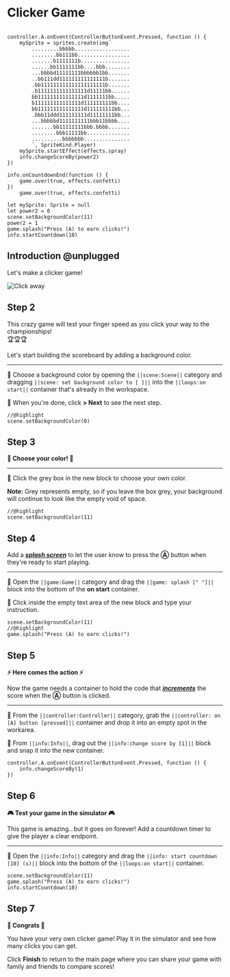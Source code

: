 # Clicker Game



``` ghost

controller.A.onEvent(ControllerButtonEvent.Pressed, function () {
    mySprite = sprites.create(img`
        .........bbbbb..................
        ........bb111bb.................
        .......b1111111b................
        ......bb1111111bb....bbb........
        ...bbbbd11111111bbbbbb1bb.......
        ..bb111dd111111111111111b.......
        .bb111111111111111111111b.......
        .b1111111111111111d11111bb......
        bb111111111111111d1111111bb.....
        b111111111111111d111111111bb....
        bb111111111111111d111111111bb...
        .bbb11ddd111111111d11111111bb...
        ...bbbbbd1111111111bbb11bbbb....
        .......bb11111111bbb.bbbb.......
        ........bbb11111bb..............
        ..........bbbbbbb...............
        `, SpriteKind.Player)
    mySprite.startEffect(effects.spray)
    info.changeScoreBy(power2)
})

info.onCountdownEnd(function () {
    game.over(true, effects.confetti)
})
    game.over(true, effects.confetti)

let mySprite: Sprite = null
let power2 = 0
scene.setBackgroundColor(11)
power2 = 1
game.splash("Press (A) to earn clicks!")
info.startCountdown(10)

```

## Introduction @unplugged


Let's make a clicker game!

![Click away](/static/skillmap/clicker/clicker-activity-1.gif "Click and buy bigger clickers" )


## Step 2
This crazy game will test your finger speed as you click your 
way to the championships!  
🏆🏆🏆

Let's start building the scoreboard by adding a background color.

---

🔲 Choose a background color by opening the ``||scene:Scene||`` category and dragging 
``||scene: set background color to [ ]||`` into the ``||loops:on start||``
container that's already in the workspace.

🔲 When you're done, click **> Next** to see the next step.  


```blocks
//@highlight
scene.setBackgroundColor(0)

```


## Step 3

**🎨 Choose your color! 🎨**

---


🔲 Click the grey box in the new block to choose your own color.  

**Note:** Grey represents empty, so if you leave the box grey, 
your background will continue to look like the empty void of space.


```blocks
//@highlight
scene.setBackgroundColor(11)

```


## Step 4
Add a [__*splash screen*__](#splasht "A full-screen message that shows while a program or level is loading") to let the user know to press the 
**Ⓐ** button when they're ready to start playing.

---

🔲 Open the ``||game:Game||`` category and 
drag the ``||game: splash [" "]||`` block into the bottom of the **on start** 
container.

🔲 Click inside the empty text area of the new block and type your instruction.   


```blocks
scene.setBackgroundColor(11)
//@highlight
game.splash("Press (A) to earn clicks!")

```

## Step 5

**⚡ Here comes the action ⚡**

Now the game needs a container to hold the code that 
[__*increments*__](#addOne "adds to a number (usually adding 1)") 
the score when the **Ⓐ** button is clicked.

---

🔲 From the ``||controller:Controller||`` category, grab the
``||controller: on [A] button [pressed]||`` container and drop it into an 
empty spot in the workarea.  

🔲 From ``||info:Info||``, drag out the ``||info:change score by [1]||`` block
and snap it into the new container.   


```blocks
controller.A.onEvent(ControllerButtonEvent.Pressed, function () {
    info.changeScoreBy(1)
})
```

## Step 6

**🎮 Test your game in the simulator 🎮**

This game is amazing...but it goes on forever! Add a countdown timer to give
the player a clear endpoint.

---

🔲  Open the ``||info:Info||`` category and 
drag the ``||info: start countdown [10] (s)||`` block into the bottom of the 
``||loops:on start||`` container.   


```blocks
scene.setBackgroundColor(11)
game.splash("Press (A) to earn clicks!")
info.startCountdown(10)
```


## Step 7

**🎉 Congrats 🎉**

You have your very own clicker game!  Play it in the simulator and see how many clicks you can get.

Click **Finish** to return to the main page where you can share your game
with family and friends to compare scores!